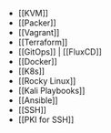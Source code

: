 - [[KVM]]
- [[Packer]]
- [[Vagrant]]
- [[Terraform]]
- [[GitOps]] | [[FluxCD]]
- [[Docker]]
- [[K8s]]
- [[Rocky Linux]]
- [[Kali Playbooks]]
- [[Ansible]] 
- [[SSH]]
- [[PKI for SSH]]